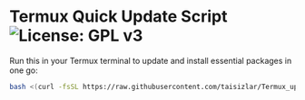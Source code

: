 # Termux Quick Update Script ![License: GPL v3](https://img.shields.io/badge/License-GPLv3-blue.svg)

Run this in your Termux terminal to update and install essential packages in one go:

```bash
bash <(curl -fsSL https://raw.githubusercontent.com/taisizlar/Termux_update_pkg/main/update.sh)
